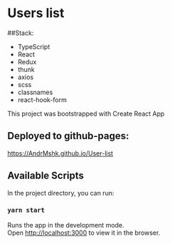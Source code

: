 # Users list

##Stack:
-   TypeScript 
-   React
-   Redux 
-   thunk
-   axios
-   scss
-   classnames
-   react-hook-form

This project was bootstrapped with Create React App

## Deployed to github-pages:

https://AndrMshk.github.io/User-list

## Available Scripts

In the project directory, you can run:

### `yarn start`

Runs the app in the development mode.\
Open [http://localhost:3000](http://localhost:3000) to view it in the browser.
